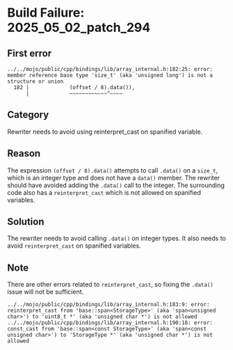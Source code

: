 # Build Failure: 2025_05_02_patch_294

## First error

```
../../mojo/public/cpp/bindings/lib/array_internal.h:182:25: error: member reference base type 'size_t' (aka 'unsigned long') is not a structure or union
  182 |             (offset / 8).data()),
      |             ~~~~~~~~~~~~^~~~~
```

## Category
Rewriter needs to avoid using reinterpret_cast on spanified variable.

## Reason
The expression `(offset / 8).data()` attempts to call `.data()` on a `size_t`, which is an integer type and does not have a `data()` member. The rewriter should have avoided adding the `.data()` call to the integer. The surrounding code also has a `reinterpret_cast` which is not allowed on spanified variables.

## Solution
The rewriter needs to avoid calling `.data()` on integer types. It also needs to avoid `reinterpret_cast` on spanified variables.

## Note
There are other errors related to `reinterpret_cast`, so fixing the `.data()` issue will not be sufficient.
```
../../mojo/public/cpp/bindings/lib/array_internal.h:183:9: error: reinterpret_cast from 'base::span<StorageType>' (aka 'span<unsigned char>') to 'uint8_t *' (aka 'unsigned char *') is not allowed
../../mojo/public/cpp/bindings/lib/array_internal.h:190:18: error: const_cast from 'base::span<const StorageType>' (aka 'span<const unsigned char>') to 'StorageType *' (aka 'unsigned char *') is not allowed